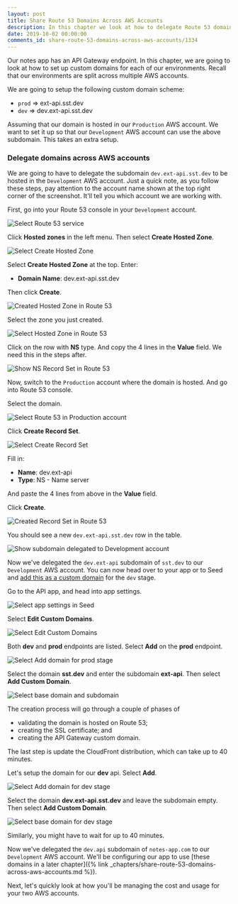 ```yaml
---
layout: post
title: Share Route 53 Domains Across AWS Accounts
description: In this chapter we look at how to delegate Route 53 domains across AWS accounts. This allows us to use the same custom domain for our serverless app across multiple environments.
date: 2019-10-02 00:00:00
comments_id: share-route-53-domains-across-aws-accounts/1334
---
```


Our notes app has an API Gateway endpoint. In this chapter, we are going to look at how to set up custom domains for each of our environments. Recall that our environments are split across multiple AWS accounts.

We are going to setup the following custom domain scheme:

- `prod` ⇒ ext-api.sst.dev
- `dev` ⇒ dev.ext-api.sst.dev

Assuming that our domain is hosted in our `Production` AWS account. We want to set it up so that our `Development` AWS account can use the above subdomain. This takes an extra setup.

### Delegate domains across AWS accounts

We are going to have to delegate the subdomain `dev.ext-api.sst.dev` to be hosted in the `Development` AWS account. Just a quick note, as you follow these steps, pay attention to the account name shown at the top right corner of the screenshot. It'll tell you which account we are working with.

First, go into your Route 53 console in your `Development` account.

![Select Route 53 service](/assets/best-practices/sharing-route-53-domain-across-aws-accounts/select-route-53-service.png)

Click **Hosted zones** in the left menu. Then select **Create Hosted Zone**.

![Select Create Hosted Zone](/assets/best-practices/sharing-route-53-domain-across-aws-accounts/select-create-hosted-zone.png)

Select **Create Hosted Zone** at the top. Enter:

- **Domain Name**: dev.ext-api.sst.dev

Then click **Create**.

![Created Hosted Zone in Route 53](/assets/best-practices/sharing-route-53-domain-across-aws-accounts/created-hosted-zone-in-route-53.png)

Select the zone you just created.

![Select Hosted Zone in Route 53](/assets/best-practices/sharing-route-53-domain-across-aws-accounts/select-hosted-zone-in-route-53.png)

Click on the row with **NS** type. And copy the 4 lines in the **Value** field. We need this in the steps after.

![Show NS Record Set in Route 53](/assets/best-practices/sharing-route-53-domain-across-aws-accounts/show-ns-record-set-in-route-53.png)

Now, switch to the `Production` account where the domain is hosted. And go into Route 53 console.

Select the domain.

![Select Route 53 in Production account](/assets/best-practices/sharing-route-53-domain-across-aws-accounts/select-route-53-in-production-account.png)

Click **Create Record Set**.

![Select Create Record Set](/assets/best-practices/sharing-route-53-domain-across-aws-accounts/select-create-record-set.png)

Fill in:

- **Name**: dev.ext-api
- **Type**: NS - Name server

And paste the 4 lines from above in the **Value** field.

Click **Create**.

![Created Record Set in Route 53](/assets/best-practices/sharing-route-53-domain-across-aws-accounts/created-record-set-in-route-53.png)

You should see a new `dev.ext-api.sst.dev` row in the table.

![Show subdomain delegated to Development account](/assets/best-practices/sharing-route-53-domain-across-aws-accounts/show-subdomain-delegated-to-development-account.png)

Now we've delegated the `dev.ext-api` subdomain of `sst.dev` to our `Development` AWS account. You can now head over to your app or to Seed and [add this as a custom domain](https://seed.run/docs/configuring-custom-domains) for the `dev` stage.

Go to the API app, and head into app settings.

![Select app settings in Seed](/assets/best-practices/sharing-route-53-domain-across-aws-accounts/select-app-settings-in-seed.png)

Select **Edit Custom Domains**.

![Select Edit Custom Domains](/assets/best-practices/sharing-route-53-domain-across-aws-accounts/select-edit-custom-domains.png)

Both **dev** and **prod** endpoints are listed. Select **Add** on the **prod** endpoint.

![Select Add domain for prod stage](/assets/best-practices/sharing-route-53-domain-across-aws-accounts/select-add-domain-for-prod-stage.png)

Select the domain **sst.dev** and enter the subdomain **ext-api**. Then select **Add Custom Domain**.

![Select base domain and subdomain](/assets/best-practices/sharing-route-53-domain-across-aws-accounts/select-base-domain-and-subdomain.png)

The creation process will go through a couple of phases of
- validating the domain is hosted on Route 53;
- creating the SSL certificate; and
- creating the API Gateway custom domain.

The last step is update the CloudFront distribution, which can take up to 40 minutes.

Let's setup the domain for our **dev** api. Select **Add**.

![Select Add domain for dev stage](/assets/best-practices/sharing-route-53-domain-across-aws-accounts/select-add-domain-for-dev-stage.png)

Select the domain **dev.ext-api.sst.dev** and leave the subdomain empty. Then select **Add Custom Domain**.

![Select base domain for dev stage](/assets/best-practices/sharing-route-53-domain-across-aws-accounts/select-base-domain-for-dev-stage.png)

Similarly, you might have to wait for up to 40 minutes.

Now we've delegated the `dev.api` subdomain of `notes-app.com` to our `Development` AWS account. We'll be configuring our app to use [these domains in a later chapter]({% link _chapters/share-route-53-domains-across-aws-accounts.md %}).

Next, let's quickly look at how you'll be managing the cost and usage for your two AWS accounts.
